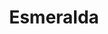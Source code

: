 ---
title: Esmeralda
date: 
draft: false

# descripcion
description : Aros espectaculares! En plata 925 y cristal Swarovski. Simplemente bellísimos.

materials: Plata 925

color: 

dimensions: Largo 4.5cm

code: 01-10-0992

type: "Aros"

categories: []

price: $13.220,00

price_eftvo: $11.240,00

# Images
# first image will be shown in the product page
images:
  # - image: "images/path_to_image"
  # La ubicacion de las imagenes es imagenes/Aros/Aros.Cristal Swarovski/01-10-0992-esmeralda
  - image: "./images/aros/cristal_swarovski/01-10-0992-esmeralda_a.jpg"
  - image: "./images/aros/cristal_swarovski/01-10-0992-esmeralda_b.jpg"
---